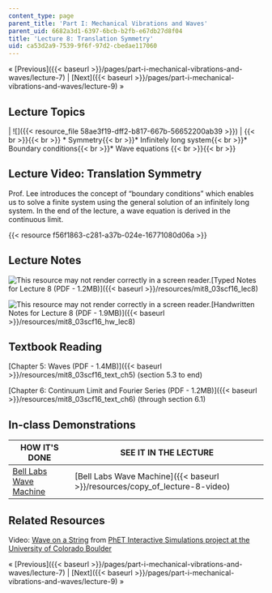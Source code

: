 ```yaml
---
content_type: page
parent_title: 'Part I: Mechanical Vibrations and Waves'
parent_uid: 6682a3d1-6397-6bcb-b2fb-e67db27d8f04
title: 'Lecture 8: Translation Symmetry'
uid: ca53d2a9-7539-9f6f-97d2-cbedae117060
---
```


« [Previous]({{< baseurl >}}/pages/part-i-mechanical-vibrations-and-waves/lecture-7) | [Next]({{< baseurl >}}/pages/part-i-mechanical-vibrations-and-waves/lecture-9) »

Lecture Topics
--------------

| ![]({{< resource_file 58ae3f19-dff2-b817-667b-56652200ab39 >}}) |  {{< br >}}{{< br >}} *   Symmetry{{< br >}}*   Infinitely long system{{< br >}}*   Boundary conditions{{< br >}}*   Wave equations {{< br >}}{{< br >}}  

Lecture Video: Translation Symmetry
-----------------------------------

Prof. Lee introduces the concept of “boundary conditions” which enables us to solve a finite system using the general solution of an infinitely long system. In the end of the lecture, a wave equation is derived in the continuous limit.

{{< resource f56f1863-c281-a37b-024e-16771080d06a >}}

Lecture Notes
-------------

![This resource may not render correctly in a screen reader.](/images/inacessible.gif)[Typed Notes for Lecture 8 (PDF - 1.2MB)]({{< baseurl >}}/resources/mit8_03scf16_lec8)

![This resource may not render correctly in a screen reader.](/images/inacessible.gif)[Handwritten Notes for Lecture 8 (PDF - 1.9MB)]({{< baseurl >}}/resources/mit8_03scf16_hw_lec8)

Textbook Reading
----------------

[Chapter 5: Waves (PDF - 1.4MB)]({{< baseurl >}}/resources/mit8_03scf16_text_ch5) (section 5.3 to end) 

[Chapter 6: Continuum Limit and Fourier Series (PDF - 1.2MB)]({{< baseurl >}}/resources/mit8_03scf16_text_ch6) (through section 6.1) 

In-class Demonstrations
-----------------------

| HOW IT'S DONE | SEE IT IN THE LECTURE |
| --- | --- |
| [Bell Labs Wave Machine](http://tsgphysics.mit.edu/front/?page=demo.php&letnum=C%2027&show=0) | [Bell Labs Wave Machine]({{< baseurl >}}/resources/copy_of_lecture-8-video) 

Related Resources
-----------------

Video: [Wave on a String](http://phet.colorado.edu/sims/wave-on-a-string/wave-on-a-string_en.html) from [PhET Interactive Simulations project at the University of Colorado Boulder](https://phet.colorado.edu/)

« [Previous]({{< baseurl >}}/pages/part-i-mechanical-vibrations-and-waves/lecture-7) | [Next]({{< baseurl >}}/pages/part-i-mechanical-vibrations-and-waves/lecture-9) »